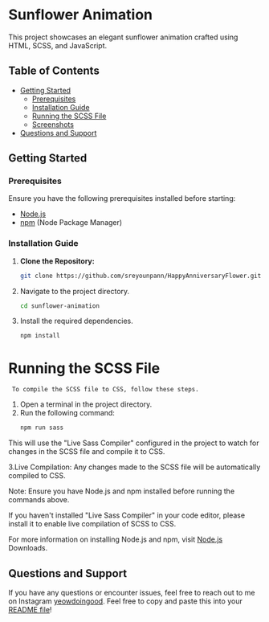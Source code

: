 # Sunflower Animation

This project showcases an elegant sunflower animation crafted using HTML, SCSS, and JavaScript.

## Table of Contents
- [Getting Started](#getting-started)
  - [Prerequisites](#prerequisites)
  - [Installation Guide](#installation-guide)
  - [Running the SCSS File](#running-the-scss-file)
  - [Screenshots](#screenshots)
- [Questions and Support](#questions-and-support)

## Getting Started

### Prerequisites
Ensure you have the following prerequisites installed before starting:

- [Node.js](https://nodejs.org/)
- [npm](https://www.npmjs.com/) (Node Package Manager)

### Installation Guide
1. **Clone the Repository:**
   ```bash
   git clone https://github.com/sreyounpann/HappyAnniversaryFlower.git

1. Navigate to the project directory.
   ```bash
   cd sunflower-animation
   
2. Install the required dependencies.
   ```bash
   npm install
 # Running the SCSS File
     To compile the SCSS file to CSS, follow these steps.
1. Open a terminal in the project directory.
2. Run the following command:
     ```bash
   npm run sass
     
This will use the "Live Sass Compiler" configured in the project to watch for changes in the SCSS file and compile it to CSS.

3.Live Compilation: 
Any changes made to the SCSS file will be automatically compiled to CSS.

Note: Ensure you have Node.js and npm installed before running the commands above.

If you haven't installed "Live Sass Compiler" in your code editor, please install it to enable live compilation of SCSS to CSS.

For more information on installing Node.js and npm, visit [Node.js](https://nodejs.org/en/) Downloads.




## Questions and Support
If you have any questions or encounter issues, feel free to reach out to me on Instagram [yeowdoingood](https://www.instagram.com/yeowdoingood/).
    Feel free to copy and paste this into your [README file](README.md)!



   
